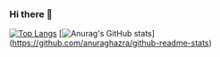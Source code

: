 ### Hi there 👋
[![Top Langs](https://github-readme-stats.vercel.app/api/top-langs/?username=Mirroris
)](https://github.com/anuraghazra/github-readme-stats)
[![Anurag's GitHub stats](https://github-readme-stats.vercel.app/api?username=Mirroris)]
(https://github.com/anuraghazra/github-readme-stats)
<!--
**mirroris/mirroris** is a ✨ _special_ ✨ repository because its `README.md` (this file) appears on your GitHub profile.

Here are some ideas to get you started:

- 🔭 I’m currently working on ...
- 🌱 I’m currently learning ...
- 👯 I’m looking to collaborate on ...
- 🤔 I’m looking for help with ...
- 💬 Ask me about ...
- 📫 How to reach me: ...
- 😄 Pronouns: ...
- ⚡ Fun fact: ...
-->


